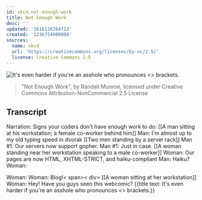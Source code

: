 ```yaml
---
id: xkcd.not-enough-work
title: Not Enough Work
desc: ''
updated: '1616126764713'
created: '1236754800000'
sources:
  name: xkcd
  url: 'https://creativecommons.org/licenses/by-nc/2.5/'
  license: Creative Commons 2.5
---
```

![It's even harder if you're an asshole who pronounces <> brackets.](https://imgs.xkcd.com/comics/not_enough_work.png)
> "Not Enough Work", by Randall Munroe, licensed under Creative Commons Attribution-NonCommercial 2.5 License

## Transcript
Narration: Signs your coders don't have enough work to do:
[[A man sitting at his workstation; a female co-worker behind him]]
Man: I'm almost up to my old typing speed in dvorak
[[Two men standing by a server rack]]
Man #1: Our servers now support gopher.
Man #1: Just in case.
[[A woman standing near her workstation speaking to a male co-worker]]
Woman: Our pages are now HTML, XHTML-STRICT, and haiku-compliant
Man: Haiku?
Woman: <div class="main">
Woman: <span id="marquee">
Woman: Blog!<
span><
div>
[[A woman sitting at her workstation]]
Woman: Hey!  Have you guys seen this webcomic?
{{title text: It's even harder if you're an asshole who pronounces <> brackets.}}
